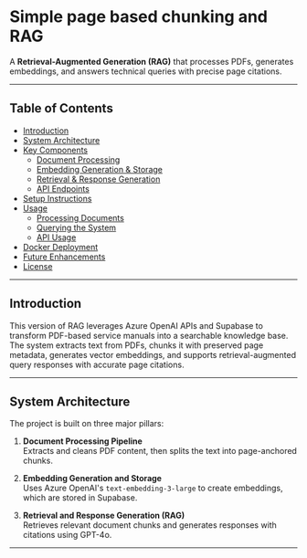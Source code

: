 # Simple page based chunking and RAG

A **Retrieval-Augmented Generation (RAG)** that processes PDFs, generates embeddings, and answers technical queries with precise page citations.

---

## Table of Contents

- [Introduction](#introduction)
- [System Architecture](#system-architecture)
- [Key Components](#key-components)
  - [Document Processing](#document-processing)
  - [Embedding Generation & Storage](#embedding-generation--storage)
  - [Retrieval & Response Generation](#retrieval--response-generation)
  - [API Endpoints](#api-endpoints)
- [Setup Instructions](#setup-instructions)
- [Usage](#usage)
  - [Processing Documents](#processing-documents)
  - [Querying the System](#querying-the-system)
  - [API Usage](#api-usage)
- [Docker Deployment](#docker-deployment)
- [Future Enhancements](#future-enhancements)
- [License](#license)

---

## Introduction

This version of RAG leverages Azure OpenAI APIs and Supabase to transform PDF-based service manuals into a searchable knowledge base. The system extracts text from PDFs, chunks it with preserved page metadata, generates vector embeddings, and supports retrieval-augmented query responses with accurate page citations.

---

## System Architecture

The project is built on three major pillars:

1. **Document Processing Pipeline**  
   Extracts and cleans PDF content, then splits the text into page-anchored chunks.

2. **Embedding Generation and Storage**  
   Uses Azure OpenAI's `text-embedding-3-large` to create embeddings, which are stored in Supabase.

3. **Retrieval and Response Generation (RAG)**  
   Retrieves relevant document chunks and generates responses with citations using GPT-4o.

---
